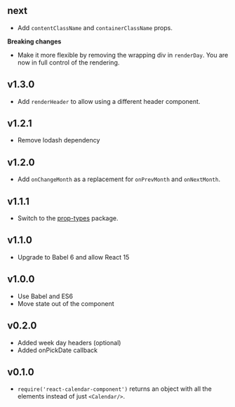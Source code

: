 ## next
* Add `contentClassName` and `containerClassName` props.

**Breaking changes**
* Make it more flexible by removing the wrapping div in `renderDay`. You are now in full control of the rendering.

## v1.3.0
* Add `renderHeader` to allow using a different header component.

## v1.2.1
* Remove lodash dependency

## v1.2.0
* Add `onChangeMonth` as a replacement for `onPrevMonth` and `onNextMonth`.

## v1.1.1
* Switch to the [prop-types](https://github.com/reactjs/prop-types) package.

## v1.1.0
* Upgrade to Babel 6 and allow React 15

## v1.0.0
* Use Babel and ES6
* Move state out of the component


## v0.2.0
* Added week day headers (optional)
* Added onPickDate callback

## v0.1.0
* `require('react-calendar-component')` returns an object with all the elements instead of just `<Calendar/>`.
